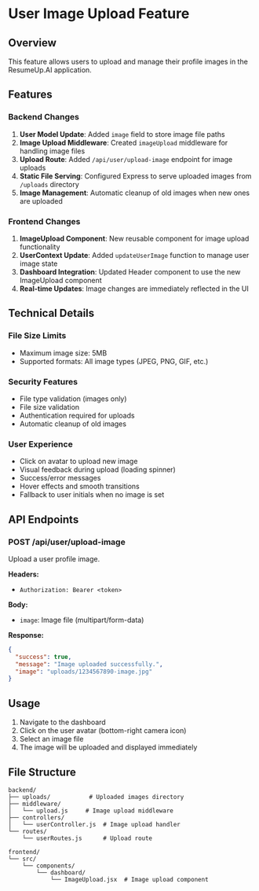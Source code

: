 # User Image Upload Feature

## Overview
This feature allows users to upload and manage their profile images in the ResumeUp.AI application.

## Features

### Backend Changes
1. **User Model Update**: Added `image` field to store image file paths
2. **Image Upload Middleware**: Created `imageUpload` middleware for handling image files
3. **Upload Route**: Added `/api/user/upload-image` endpoint for image uploads
4. **Static File Serving**: Configured Express to serve uploaded images from `/uploads` directory
5. **Image Management**: Automatic cleanup of old images when new ones are uploaded

### Frontend Changes
1. **ImageUpload Component**: New reusable component for image upload functionality
2. **UserContext Update**: Added `updateUserImage` function to manage user image state
3. **Dashboard Integration**: Updated Header component to use the new ImageUpload component
4. **Real-time Updates**: Image changes are immediately reflected in the UI

## Technical Details

### File Size Limits
- Maximum image size: 5MB
- Supported formats: All image types (JPEG, PNG, GIF, etc.)

### Security Features
- File type validation (images only)
- File size validation
- Authentication required for uploads
- Automatic cleanup of old images

### User Experience
- Click on avatar to upload new image
- Visual feedback during upload (loading spinner)
- Success/error messages
- Hover effects and smooth transitions
- Fallback to user initials when no image is set

## API Endpoints

### POST /api/user/upload-image
Upload a user profile image.

**Headers:**
- `Authorization: Bearer <token>`

**Body:**
- `image`: Image file (multipart/form-data)

**Response:**
```json
{
  "success": true,
  "message": "Image uploaded successfully.",
  "image": "uploads/1234567890-image.jpg"
}
```

## Usage

1. Navigate to the dashboard
2. Click on the user avatar (bottom-right camera icon)
3. Select an image file
4. The image will be uploaded and displayed immediately

## File Structure

```
backend/
├── uploads/           # Uploaded images directory
├── middleware/
│   └── upload.js     # Image upload middleware
├── controllers/
│   └── userController.js  # Image upload handler
└── routes/
    └── userRoutes.js      # Upload route

frontend/
└── src/
    └── components/
        └── dashboard/
            └── ImageUpload.jsx  # Image upload component
```